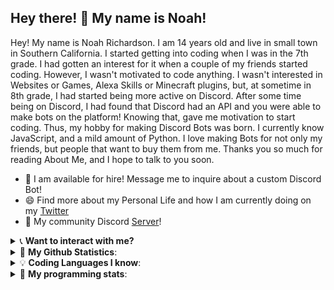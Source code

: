 ## Hey there! 👋 My name is Noah!

Hey! My name is Noah Richardson. I am 14 years old and live in small town in Southern California. I started getting into coding when I was in the 7th grade. I had gotten an interest for it when a couple of my friends started coding. However, I wasn't motivated to code anything. I wasn't interested in Websites or Games, Alexa Skills or Minecraft plugins, but, at sometime in 8th grade, I had started being more active on Discord. After some time being on Discord, I had found that Discord had an API and you were able to make bots on the platform! Knowing that, gave me motivation to start coding. Thus, my hobby for making Discord Bots was born. I currently know JavaScript, and a mild amount of Python. I love making Bots for not only my friends, but people that want to buy them from me. Thanks you so much for reading About Me, and I hope to talk to you soon.

- 🤝 I am available for hire! Message me to inquire about a custom Discord Bot!
- 😄 Find more about my Personal Life and how I am currently doing on my [Twitter](https://twitter.com/ZaydenHimself)
- 👥 My community Discord [Server](https://discord.gg/3Xxh6xc)!

<details>
<summary>📞 <b>Want to interact with me?</b></summary>

<p align = "center">

  [<img src ="https://img.shields.io/badge/discord-%237289DA.svg?&style=for-the-badge&logo=discord&logoColor=white2">](https://discord.gg/3Xxh6xc)
  [<img src = "https://img.shields.io/badge/instagram-%23E4405F.svg?&style=for-the-badge&logo=instagram&logoColor=white">](https://www.instagram.com/DevvNoahh/)
   [<img src = "https://img.shields.io/badge/youtube-%23FF0000.svg?&style=for-the-badge&logo=youtube&logoColor=white">](https://www.youtube.com/channel/UC2mi0FrNmCYieVjdDnlM4KA?view_as=subscriber)
  [<img src="https://img.shields.io/badge/twitter-%231DA1F2.svg?&style=for-the-badge&logo=twitter&logoColor=white" />](https://twitter.com/DevNoahh) 
</p>

</details>

<details>
 <summary>🎨 <b>My Github Statistics</b>: </summary>
<p align = "center">
  <img src = "https://github-readme-stats.vercel.app/api?username=DevNoahh2&show_icons=true&theme=onedark">
</p>


</details>

<details>
<summary>💡 <b>Coding Languages I know</b>:</summary>

<p align = "left">

<img src ="https://img.shields.io/badge/javascript%20-%23323330.svg?&style=for-the-badge&logo=javascript&logoColor=%23F7DF1E">
<img src ="https://img.shields.io/badge/node.js%20-%2343853D.svg?&style=for-the-badge&logo=node.js&logoColor=white">
<img src = "https://img.shields.io/badge/MongoDB-%234ea94b.svg?&style=for-the-badge&logo=mongodb&logoColor=white">

</p>

</details>

<details> 
 <summary>🤖 <b>My programming stats</b>: </summary>
<br>
<!--START_SECTION:waka-->




<!--END_SECTION:waka-->
</details>






